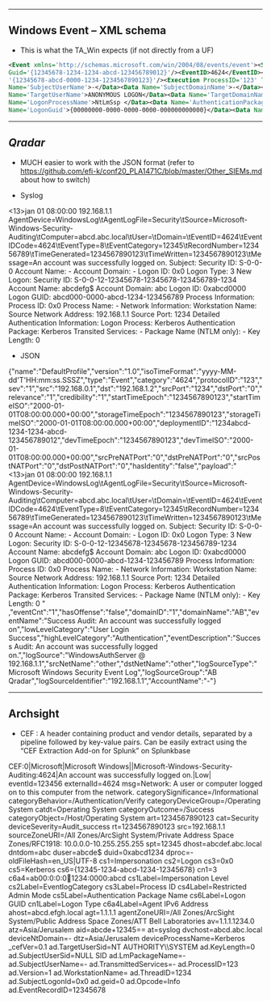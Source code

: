 ------------------------------
**Windows Event – XML schema**
------------------------------

- This is what the TA_Win expects (if not directly from a UF)

```xml
<Event xmlns='http://schemas.microsoft.com/win/2004/08/events/event'><System><Provider Name='Microsoft-Windows-Security-Auditing'
Guid='{12345678-1234-1234-abcd-123456789012}'/><EventID>4624</EventID><Version>2</Version><Level>0</Level><Task>12345</Task><Opcode>0</Opcode><Keywords>0x0000000000000000</Keywords><TimeCreated SystemTime='2000-01-01T08:00:00.1234567890Z'/><EventRecordID>1234567</EventRecordID><Correlation ActivityID=
'{12345678-abcd-0000-1234-1234567890123}'/><Execution ProcessID='123' ThreadID='12345'/><Channel>Security</Channel><Computer>a-abcd.acme.local</Computer><Security/></System><EventData><Data Name='SubjectUserSid'>NULL SID</Data><Data 
Name='SubjectUserName'>-</Data><Data Name='SubjectDomainName'>-</Data><Data Name='SubjectLogonId'>0x0</Data><Data Name='TargetUserSid'>NT AUTHORITY\ANONYMOUS LOGON</Data><Data 
Name='TargetUserName'>ANONYMOUS LOGON</Data><Data Name='TargetDomainName'>NT AUTHORITY</Data><Data Name='TargetLogonId'>0x1234567890</Data><Data Name='LogonType'>3</Data><Data 
Name='LogonProcessName'>NtLmSsp </Data><Data Name='AuthenticationPackageName'>NTLM</Data><Data Name='WorkstationName'>a-abcd</Data><Data 
Name='LogonGuid'>{00000000-0000-0000-0000-000000000000}</Data><Data Name='TransmittedServices'>-</Data><Data Name='LmPackageName'>NTLM V1</Data><Data Name='KeyLength'>123</Data><Data Name='ProcessId'>0x0</Data><Data Name='ProcessName'>-</Data><Data Name='IpAddress'>192.168.0.1</Data><Data Name='IpPort'>12345</Data><Data Name='ImpersonationLevel'>%%1234</Data><Data Name='RestrictedAdminMode'>-</Data><Data Name='TargetOutboundUserName'>-</Data><Data Name='TargetOutboundDomainName'>-</Data><Data Name='VirtualAccount'>%%1234</Data><Data Name='TargetLinkedLogonId'>0x0</Data><Data Name='ElevatedToken'>%%1234</Data></EventData></Event>
```

------------
***Qradar***
------------

- MUCH easier to work with the JSON format (refer to https://github.com/efi-k/conf20_PLA1471C/blob/master/Other_SIEMs.md about how to switch)

- Syslog

<13>jan 01 08:00:00 192.168.1.1 AgentDevice=WindowsLog\tAgentLogFile=Security\tSource=Microsoft-Windows-Security-Auditing\tComputer=abcd.abc.local\tUser=\tDomain=\tEventID=4624\tEventIDCode=4624\tEventType=8\tEventCategory=12345\tRecordNumber=123456789\tTimeGenerated=1234567890123\tTimeWritten=1234567890123\tMessage=An account was successfully logged on. Subject: Security ID: S-0-0-0 Account Name: - Account Domain: - Logon ID: 0x0 Logon Type: 3 New Logon: Security ID: S-0-0-12-12345678-12345678-123456789-1234 Account Name: abcdefg$ Account Domain: abc Logon ID: 0xabcd0000 Logon GUID: abcd000-0000-abcd-1234-123456789 Process Information: Process ID: 0x0 Process Name: - Network Information: Workstation Name: Source Network Address: 192.168.1.1 Source Port: 1234 Detailed Authentication Information: Logon Process: Kerberos Authentication Package: Kerberos Transited Services: - Package Name (NTLM only): - Key Length: 0

- JSON

{"name":"DefaultProfile","version":"1.0","isoTimeFormat":"yyyy-MM-dd'T'HH:mm:ss.SSSZ","type":"Event","category":"4624","protocolID":"123","sev":"1","src":"192.168.0.1","dst":"192.168.1.2","srcPort":"1234","dstPort":"0","relevance":"1","credibility":"1","startTimeEpoch":"1234567890123","startTimeISO":"2000-01-01T08:00:00.000+00:00","storageTimeEpoch":"1234567890123","storageTimeISO":"2000-01-01T08:00:00.000+00:00","deploymentID":"1234abcd-1234-1234-abcd-123456789012","devTimeEpoch":"1234567890123","devTimeISO":"2000-01-01T08:00:00.000+00:00","srcPreNATPort":"0","dstPreNATPort":"0","srcPostNATPort":"0","dstPostNATPort":"0","hasIdentity":"false","payload":"<13>jan 01 08:00:00 192.168.1.1 AgentDevice=WindowsLog\tAgentLogFile=Security\tSource=Microsoft-Windows-Security-Auditing\tComputer=abcd.abc.local\tUser=\tDomain=\tEventID=4624\tEventIDCode=4624\tEventType=8\tEventCategory=12345\tRecordNumber=123456789\tTimeGenerated=1234567890123\tTimeWritten=1234567890123\tMessage=An account was successfully logged on. Subject: Security ID: S-0-0-0 Account Name: - Account Domain: - Logon ID: 0x0 Logon Type: 3 New Logon: Security ID: S-0-0-12-12345678-12345678-123456789-1234 Account Name: abcdefg$ Account Domain: abc Logon ID: 0xabcd0000 Logon GUID: abcd000-0000-abcd-1234-123456789 Process Information: Process ID: 0x0 Process Name: - Network Information: Workstation Name: Source Network Address: 192.168.1.1 Source Port: 1234 Detailed Authentication Information: Logon Process: Kerberos Authentication Package: Kerberos Transited Services: - Package Name (NTLM only): - Key Length: 0 " ,"eventCnt":"1","hasOffense":"false","domainID":"1","domainName":"AB","eventName":"Success Audit: An account was successfully logged on","lowLevelCategory":"User Login Success","highLevelCategory":"Authentication","eventDescription":"Success Audit: An account was successfully logged on.","logSource":"WindowsAuthServer @ 192.168.1.1","srcNetName":"other","dstNetName":"other","logSourceType":"Microsoft Windows Security Event Log","logSourceGroup":"AB Qradar","logSourceIdentifier":"192.168.1.1","AccountName":"-"}


-------------
**Archsight**
-------------

- CEF : A header containing product and vendor details, separated by a pipeline followed by key-value pairs. Can be easily extract using the “CEF Extraction Add-on for Splunk” on Splunkbase

CEF:0|Microsoft|Microsoft Windows||Microsoft-Windows-Security-Auditing:4624|An account was successfully logged on.|Low| eventId=123456 externalId=4624 msg=Network: A user or computer logged on to this computer from the network. categorySignificance=/Informational categoryBehavior=/Authentication/Verify categoryDeviceGroup=/Operating System catdt=Operating System categoryOutcome=/Success categoryObject=/Host/Operating System art=1234567890123 cat=Security deviceSeverity=Audit_success rt=1234567890123 src=192.168.1.1 sourceZoneURI=/All Zones/ArcSight System/Private Address Space Zones/RFC1918: 10.0.0.0-10.255.255.255 spt=12345 dhost=abcdef.abc.local dntdom=abc duser=abcde$ duid=0xabcd1234 dproc=- oldFileHash=en_US|UTF-8 cs1=Impersonation cs2=Logon cs3=0x0 cs5=Kerberos cs6={12345-1234-abcd-1234-12345678} cn1=3 c6a4=ab00:0:0:0:1234:1234:0000:abcd cs1Label=Impersonation Level cs2Label=EventlogCategory cs3Label=Process ID cs4Label=Restricted Admin Mode cs5Label=Authentication Package Name cs6Label=Logon GUID cn1Label=Logon Type c6a4Label=Agent IPv6 Address ahost=abcd.efgh.local agt=1.1.1.1 agentZoneURI=/All Zones/ArcSight System/Public Address Space Zones/ATT Bell Laboratories av=1.1.1.1234.0 atz=Asia/Jerusalem aid=abcde+12345\=\= at=syslog dvchost=abcd.abc.local deviceNtDomain=- dtz=Asia/Jerusalem deviceProcessName=Kerberos _cefVer=0.1 ad.TargetUserSid=NT AUTHORITY\\\\SYSTEM ad.KeyLength=0 ad.SubjectUserSid=NULL SID ad.LmPackageName=- ad.SubjectUserName=- ad.TransmittedServices=- ad.ProcessID=123 ad.Version=1 ad.WorkstationName= ad.ThreadID=1234 ad.SubjectLogonId=0x0 ad.geid=0 ad.Opcode=Info ad.EventRecordID=12345678


